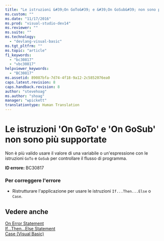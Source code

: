 ```yaml
---
title: "Le istruzioni &#39;On GoTo&#39; e &#39;On GoSub&#39; non sono pi&#249; supportate | Microsoft Docs"
ms.custom: ""
ms.date: "11/17/2016"
ms.prod: "visual-studio-dev14"
ms.reviewer: ""
ms.suite: ""
ms.technology: 
  - "devlang-visual-basic"
ms.tgt_pltfrm: ""
ms.topic: "article"
f1_keywords: 
  - "bc30817"
  - "vbc30817"
helpviewer_keywords: 
  - "BC30817"
ms.assetid: 89087bfa-7d74-4f18-9a12-2c5852076ea0
caps.latest.revision: 8
caps.handback.revision: 8
author: "stevehoag"
ms.author: "shoag"
manager: "wpickett"
translationtype: Human Translation
---
```

# Le istruzioni &#39;On GoTo&#39; e &#39;On GoSub&#39; non sono pi&#249; supportate
Non è più valido usare il valore di una variabile o un'espressione con le istruzioni `GoTo` e `GoSub` per controllare il flusso di programma.  
  
 **ID errore:** BC30817  
  
### Per correggere l'errore  
  
-   Ristrutturare l'applicazione per usare le istruzioni `If...Then...Else` o `Case`.  
  
## Vedere anche  
 [On Error Statement](../../visual-basic/language-reference/statements/on-error-statement.md)   
 [If...Then...Else Statement](../../visual-basic/language-reference/statements/if-then-else-statement.md)   
 [Case \(Visual Basic\)](http://msdn.microsoft.com/it-it/a14efce6-5057-4b7d-8afd-056dd4abdcee)